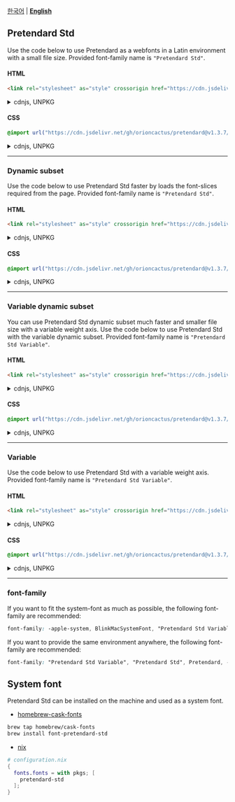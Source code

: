 [한국어](/packages/pretendard-std/README.md) | [**English**](/packages/pretendard-std/docs/en/README.md)

## Pretendard Std

Use the code below to use Pretendard as a webfonts in a Latin environment with a small file size. Provided font-family name is `"Pretendard Std"`.

#### HTML

```html
<link rel="stylesheet" as="style" crossorigin href="https://cdn.jsdelivr.net/gh/orioncactus/pretendard@v1.3.7/dist/web/static/pretendard-std.css" />
```

<details>

<summary>cdnjs, UNPKG</summary>

###### cdnjs

```html
<link rel="stylesheet" as="style" crossorigin href="https://cdnjs.cloudflare.com/ajax/libs/pretendard/1.3.7/static/pretendard-std.css" />
```

###### UNPKG

```html
<link rel="stylesheet" as="style" crossorigin href="https://unpkg.com/pretendard-std@1.3.7/dist/web/static/pretendard-std.css" />
```

</details>

#### CSS

```css
@import url("https://cdn.jsdelivr.net/gh/orioncactus/pretendard@v1.3.7/dist/web/static/pretendard-std.css");
```

<details>

<summary>cdnjs, UNPKG</summary>

###### cdnjs

```css
@import url("https://cdnjs.cloudflare.com/ajax/libs/pretendard/1.3.7/static/pretendard-std.css");
```

###### UNPKG

```css
@import url("https://unpkg.com/pretendard-std@1.3.7/dist/web/static/pretendard-std.css");
```

</details>

---

### Dynamic subset

Use the code below to use Pretendard Std faster by loads the font-slices required from the page. Provided font-family name is `"Pretendard Std"`.

#### HTML

```html
<link rel="stylesheet" as="style" crossorigin href="https://cdn.jsdelivr.net/gh/orioncactus/pretendard@v1.3.7/dist/web/static/pretendard-std-dynamic-subset.css" />
```

<details>

<summary>cdnjs, UNPKG</summary>

###### cdnjs

```html
<link rel="stylesheet" as="style" crossorigin href="https://cdnjs.cloudflare.com/ajax/libs/pretendard/1.3.7/static/pretendard-std-dynamic-subset.css" />
```

###### UNPKG

```html
<link rel="stylesheet" as="style" crossorigin href="https://unpkg.com/pretendard-std@1.3.7/dist/web/static/pretendard-std-dynamic-subset.css" />
```

</details>

#### CSS

```css
@import url("https://cdn.jsdelivr.net/gh/orioncactus/pretendard@v1.3.7/dist/web/static/pretendard-std-dynamic-subset.css");
```

<details>

<summary>cdnjs, UNPKG</summary>

###### cdnjs

```css
@import url("https://cdnjs.cloudflare.com/ajax/libs/pretendard/1.3.7/static/pretendard-std-dynamic-subset.css");
```

###### UNPKG

```css
@import url("https://unpkg.com/pretendard-std@1.3.7/dist/web/static/pretendard-std-dynamic-subset.css");
```

</details>

---

### Variable dynamic subset

You can use Pretendard Std dynamic subset much faster and smaller file size with a variable weight axis. Use the code below to use Pretendard Std with the variable dynamic subset. Provided font-family name is `"Pretendard Std Variable"`.

#### HTML

```html
<link rel="stylesheet" as="style" crossorigin href="https://cdn.jsdelivr.net/gh/orioncactus/pretendard@v1.3.7/dist/web/variable/pretendardvariable-std-dynamic-subset.css" />
```

<details>

<summary>cdnjs, UNPKG</summary>

###### cdnjs

```html
<link rel="stylesheet" as="style" crossorigin href="https://cdnjs.cloudflare.com/ajax/libs/pretendard/1.3.7/variable/pretendardvariable-std-dynamic-subset.css" />
```

###### UNPKG

```html
<link rel="stylesheet" as="style" crossorigin href="https://unpkg.com/pretendard-std@1.3.7/dist/web/variable/pretendardvariable-std-dynamic-subset.css" />
```

</details>

#### CSS

```css
@import url("https://cdn.jsdelivr.net/gh/orioncactus/pretendard@v1.3.7/dist/web/variable/pretendardvariable-std-dynamic-subset.css");
```

<details>

<summary>cdnjs, UNPKG</summary>

###### cdnjs

```css
@import url("https://cdnjs.cloudflare.com/ajax/libs/pretendard/1.3.7/variable/pretendardvariable-std-dynamic-subset.css");
```

###### UNPKG

```css
@import url("https://unpkg.com/pretendard-std@1.3.7/dist/web/variable/pretendardvariable-std-dynamic-subset.css");
```

</details>

---

### Variable

Use the code below to use Pretendard Std with a variable weight axis. Provided font-family name is `"Pretendard Std Variable"`.

#### HTML

```html
<link rel="stylesheet" as="style" crossorigin href="https://cdn.jsdelivr.net/gh/orioncactus/pretendard@v1.3.7/dist/web/variable/pretendardvariable-std.css" />
```

<details>

<summary>cdnjs, UNPKG</summary>

###### cdnjs

```html
<link rel="stylesheet" as="style" crossorigin href="https://cdnjs.cloudflare.com/ajax/libs/pretendard/1.3.7/variable/pretendardvariable-std.css" />
```

###### UNPKG

```html
<link rel="stylesheet" as="style" crossorigin href="https://unpkg.com/pretendard-std@1.3.7/dist/web/variable/pretendardvariable-std.css" />
```

</details>

#### CSS

```css
@import url("https://cdn.jsdelivr.net/gh/orioncactus/pretendard@v1.3.7/dist/web/variable/pretendardvariable-std.css");
```

<details>

<summary>cdnjs, UNPKG</summary>

###### cdnjs

```css
@import url("https://cdnjs.cloudflare.com/ajax/libs/pretendard/1.3.7/variable/pretendardvariable-std.css");
```

###### UNPKG

```css
@import url("https://unpkg.com/pretendard-std@1.3.7/dist/web/variable/pretendardvariable-std.css");
```

</details>

---

### font-family

If you want to fit the system-font as much as possible, the following font-family are recommended:

```css
font-family: -apple-system, BlinkMacSystemFont, "Pretendard Std Variable", "Pretendard Std", Pretendard, Roboto, "Segoe UI", "Apple Color Emoji", "Segoe UI Emoji", "Segoe UI Symbol", sans-serif;
```

If you want to provide the same environment anywhere, the following font-family are recommended:

```css
font-family: "Pretendard Std Variable", "Pretendard Std", Pretendard, -apple-system, BlinkMacSystemFont, system-ui, Roboto, "Helvetica Neue", "Segoe UI", "Apple Color Emoji", "Segoe UI Emoji", "Segoe UI Symbol", sans-serif;
```

## System font

Pretendard Std can be installed on the machine and used as a system font.

-   [homebrew-cask-fonts](https://github.com/Homebrew/homebrew-cask-fonts)

```bash
brew tap homebrew/cask-fonts
brew install font-pretendard-std
```

-   [nix](https://github.com/NixOS/nixpkgs)

```nix
# configuration.nix
{
  fonts.fonts = with pkgs; [
    pretendard-std
  ];
}
```
